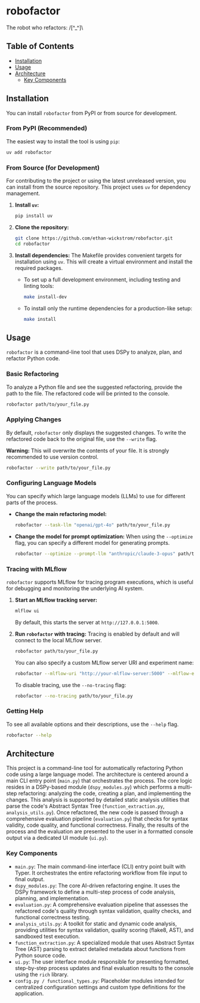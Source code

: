# robofactor

The robot who refactors: /[^_^]\

## Table of Contents

- [Installation](#installation)
- [Usage](#usage)
- [Architecture](#architecture)
  - [Key Components](#key-components)

## Installation

You can install `robofactor` from PyPI or from source for development.

### From PyPI (Recommended)

The easiest way to install the tool is using `pip`:

```bash
uv add robofactor
```

### From Source (for Development)

For contributing to the project or using the latest unreleased version, you can install from the source repository. This project uses `uv` for dependency management.

1.  **Install `uv`:**

    ```bash
    pip install uv
    ```

2.  **Clone the repository:**

    ```bash
    git clone https://github.com/ethan-wickstrom/robofactor.git
    cd robofactor
    ```

3.  **Install dependencies:**
    The Makefile provides convenient targets for installation using `uv`. This will create a virtual environment and install the required packages.

    - To set up a full development environment, including testing and linting tools:
      ```bash
      make install-dev
      ```
    - To install only the runtime dependencies for a production-like setup:
      ```bash
      make install
      ```

## Usage

`robofactor` is a command-line tool that uses DSPy to analyze, plan, and refactor Python code.

### Basic Refactoring

To analyze a Python file and see the suggested refactoring, provide the path to the file. The refactored code will be printed to the console.

```bash
robofactor path/to/your_file.py
```

### Applying Changes

By default, `robofactor` only displays the suggested changes. To write the refactored code back to the original file, use the `--write` flag.

**Warning:** This will overwrite the contents of your file. It is strongly recommended to use version control.

```bash
robofactor --write path/to/your_file.py
```

### Configuring Language Models

You can specify which large language models (LLMs) to use for different parts of the process.

- **Change the main refactoring model:**

  ```bash
  robofactor --task-llm "openai/gpt-4o" path/to/your_file.py
  ```

- **Change the model for prompt optimization:**
  When using the `--optimize` flag, you can specify a different model for generating prompts.
  ```bash
  robofactor --optimize --prompt-llm "anthropic/claude-3-opus" path/to/your_file.py
  ```

### Tracing with MLflow

`robofactor` supports MLflow for tracing program executions, which is useful for debugging and monitoring the underlying AI system.

1.  **Start an MLflow tracking server:**

    ```bash
    mlflow ui
    ```

    By default, this starts the server at `http://127.0.0.1:5000`.

2.  **Run `robofactor` with tracing:**
    Tracing is enabled by default and will connect to the local MLflow server.

    ```bash
    robofactor path/to/your_file.py
    ```

    You can also specify a custom MLflow server URI and experiment name:

    ```bash
    robofactor --mlflow-uri "http://your-mlflow-server:5000" --mlflow-experiment "my-refactor-tests" path/to/your_file.py
    ```

    To disable tracing, use the `--no-tracing` flag:

    ```bash
    robofactor --no-tracing path/to/your_file.py
    ```

### Getting Help

To see all available options and their descriptions, use the `--help` flag.

```bash
robofactor --help
```

## Architecture

This project is a command-line tool for automatically refactoring Python code using a large language model. The architecture is centered around a main CLI entry point (`main.py`) that orchestrates the process. The core logic resides in a DSPy-based module (`dspy_modules.py`) which performs a multi-step refactoring: analyzing the code, creating a plan, and implementing the changes. This analysis is supported by detailed static analysis utilities that parse the code's Abstract Syntax Tree (`function_extraction.py`, `analysis_utils.py`). Once refactored, the new code is passed through a comprehensive evaluation pipeline (`evaluation.py`) that checks for syntax validity, code quality, and functional correctness. Finally, the results of the process and the evaluation are presented to the user in a formatted console output via a dedicated UI module (`ui.py`).

### Key Components

- `main.py`: The main command-line interface (CLI) entry point built with Typer. It orchestrates the entire refactoring workflow from file input to final output.
- `dspy_modules.py`: The core AI-driven refactoring engine. It uses the DSPy framework to define a multi-step process of code analysis, planning, and implementation.
- `evaluation.py`: A comprehensive evaluation pipeline that assesses the refactored code's quality through syntax validation, quality checks, and functional correctness testing.
- `analysis_utils.py`: A toolkit for static and dynamic code analysis, providing utilities for syntax validation, quality scoring (flake8, AST), and sandboxed test execution.
- `function_extraction.py`: A specialized module that uses Abstract Syntax Tree (AST) parsing to extract detailed metadata about functions from Python source code.
- `ui.py`: The user interface module responsible for presenting formatted, step-by-step process updates and final evaluation results to the console using the `rich` library.
- `config.py / functional_types.py`: Placeholder modules intended for centralized configuration settings and custom type definitions for the application.
